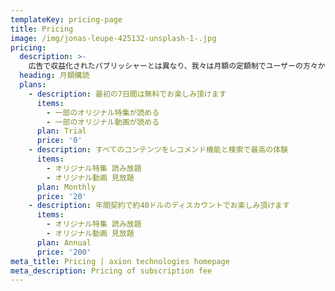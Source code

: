 ```yaml
---
templateKey: pricing-page
title: Pricing
image: /img/jonas-leupe-425132-unsplash-1-.jpg
pricing:
  description: >-
    広告で収益化されたパブリッシャーとは異なり、我々は月額の定額制でユーザーの方々からお受け取りしたお金を、ユーザーの方々の”本当のベネフィット”のために投資し続けます。
  heading: 月額購読
  plans:
    - description: 最初の7日間は無料でお楽しみ頂けます
      items:
        - 一部のオリジナル特集が読める
        - 一部のオリジナル動画が読める
      plan: Trial
      price: '0'
    - description: すべてのコンテンツをレコメンド機能と検索で最高の体験
      items:
        - オリジナル特集 読み放題
        - オリジナル動画 見放題
      plan: Monthly
      price: '20'
    - description: 年間契約で約40ドルのディスカウントでお楽しみ頂けます
      items:
        - オリジナル特集 読み放題
        - オリジナル動画 見放題
      plan: Annual
      price: '200'
meta_title: Pricing | axion technologies homepage
meta_description: Pricing of subscription fee
---
```


